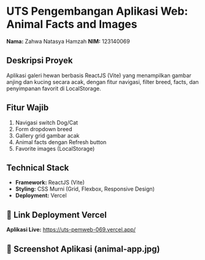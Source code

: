 # UTS Pengembangan Aplikasi Web: Animal Facts and Images

**Nama:** Zahwa Natasya Hamzah
**NIM:** 123140069

## Deskripsi Proyek
Aplikasi galeri hewan berbasis ReactJS (Vite) yang menampilkan gambar anjing dan kucing secara acak, dengan fitur navigasi, filter breed, facts, dan penyimpanan favorit di LocalStorage.

## Fitur Wajib
1.  Navigasi switch Dog/Cat
2.  Form dropdown breed
3.  Gallery grid gambar acak
4.  Animal facts dengan Refresh button
5.  Favorite images (LocalStorage)

## Technical Stack
-   **Framework:** ReactJS (Vite)
-   **Styling:** CSS Murni (Grid, Flexbox, Responsive Design)
-   **Deployment:** Vercel

## 🔗 Link Deployment Vercel

**Aplikasi Live:** https://uts-pemweb-069.vercel.app/ 

## 📸 Screenshot Aplikasi (animal-app.jpg)
